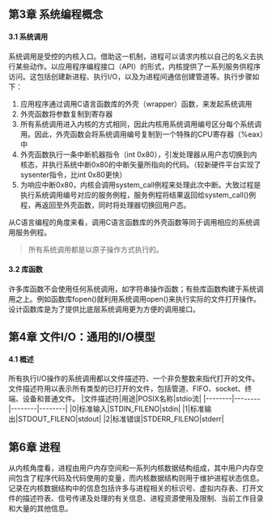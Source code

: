 ## 第3章 系统编程概念
#### 3.1 系统调用
系统调用是受控的内核入口。借助这一机制，进程可以请求内核以自己的名义去执行某些动作。以应用程序编程接口（API）的形式，内核提供了一系列服务供程序访问。这包括创建新进程、执行I/O，以及为进程间通信创建管道等。执行步骤如下：
1. 应用程序通过调用C语言函数库的外壳（wrapper）函数，来发起系统调用
2. 外壳函数将参数复制到寄存器
3. 所有系统调用进入内核的方式相同，因此内核用系统调用编号区分每个系统调用。因此，外壳函数会将系统调用编号复制到一个特殊的CPU寄存器（%eax）中
4. 外壳函数执行一条中断机器指令（int 0x80），引发处理器从用户态切换到内核态，并执行系统中断0x80的中断矢量所指向的代码。（较新硬件平台实现了sysenter指令，比int 0x80更快）
5. 为响应中断0x80，内核会调用system_call例程来处理此次中断。大致过程是执行系统调用编号对应的服务例程，服务例程将结果返回给system_call()例程，再返回至外壳函数，同时将处理器切换回用户态。

从C语言编程的角度来看，调用C语言函数库的外壳函数等同于调用相应的系统调用服务例程。
> 所有系统调用都是以原子操作方式执行的。

#### 3.2 库函数
许多库函数不会使用任何系统调用，如字符串操作函数；有些库函数构建于系统调用之上。例如函数库fopen()就利用系统调用open()来执行实际的文件打开操作。设计函数库是为了提供比底层系统调用更为方便的调用接口。

## 第4章 文件I/O：通用的I/O模型
#### 4.1 概述
所有执行I/O操作的系统调用都以文件描述符、一个非负整数来指代打开的文件。文件描述符用以表示所有类型的已打开的文件，包括管道、FIFO、socket、终端、设备和普通文件。
|文件描述符|用途|POSIX名称|stdio流|
|--------|--------|--------|--------|
|0|标准输入|STDIN_FILENO|stdin|
|1|标准输出|STDOUT_FILENO|stdout|
|2|标准错误|STDERR_FILENO|stderr|


## 第6章 进程
从内核角度看，进程由用户内存空间和一系列内核数据结构组成，其中用户内存空间包含了程序代码及代码使用的变量，而内核数据结构则用于维护进程状态信息。记录在内核数据结构中的信息包括许多与进程相关的标识号、虚拟内存表、打开文件的描述符表、信号传递及处理的有关信息、进程资源使用及限制、当前工作目录和大量的其他信息。